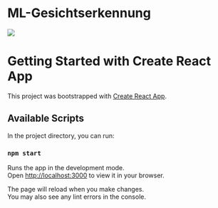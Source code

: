 # ML-Gesichtserkennung

![](https://github.com/dome385/ML-Gesichtserkennung/blob/main/Recording%202023-11-24%20at%2023.33.25.gif)


# Getting Started with Create React App

This project was bootstrapped with [Create React App](https://github.com/facebook/create-react-app).

## Available Scripts

In the project directory, you can run:

### `npm start`

Runs the app in the development mode.\
Open [http://localhost:3000](http://localhost:3000) to view it in your browser.

The page will reload when you make changes.\
You may also see any lint errors in the console.
